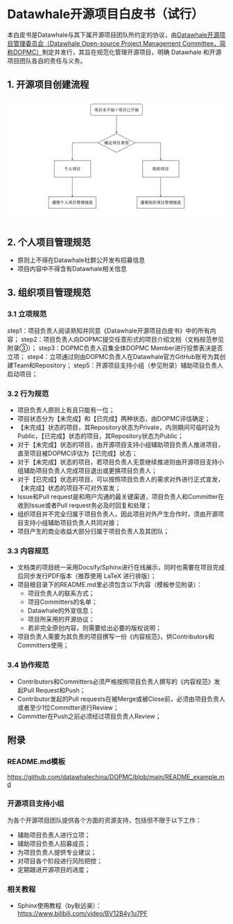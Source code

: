# Datawhale开源项目白皮书（试行）
本白皮书是Datawhale与其下属开源项目团队所约定的协议，由[Datawhale开源项目管理委员会（Datawhale Open-source Project Management Committee，简称DOPMC）](https://github.com/datawhalechina/DOPMC)制定并发行，其旨在规范化管理开源项目，明确 Datawhale 和开源项目团队各自的责任与义务。
## 1. 开源项目创建流程
<center><img src="./images/liucheng.png"></center>

## 2. 个人项目管理规范
- 原则上不得在Datawhale社群公开发布招募信息
- 项目内容中不得含有Datawhale相关信息
  
## 3. 组织项目管理规范
### 3.1 立项规范
step1：项目负责人阅读熟知并同意《Datawhale开源项目白皮书》中的所有内容；
step2：项目负责人向DOPMC提交任意形式的项目介绍文档（文档规范参见附录③）；
step3：DOPMC负责人召集全体DOPMC Member进行投票表决是否立项；
step4：立项通过则由DOPMC负责人在Datawhale官方GitHub账号为其创建Team和Repository；
step5：开源项目支持小组（参见附录）辅助项目负责人启动项目；

### 3.2 行为规范
- 项目负责人原则上有且只能有一位；
- 项目状态分为【未完成】和【已完成】两种状态，由DOPMC评估确定；
- 【未完成】状态的项目，其Repository状态为Private，内测期间可临时设为Public，【已完成】状态的项目，其Repository状态为Public；
- 对于【未完成】状态的项目，由开源项目支持小组辅助项目负责人推进项目，直至项目被DOPMC评估为【已完成】状态；
- 对于【未完成】状态的项目，若项目负责人无意继续推进则由开源项目支持小组辅助项目负责人完成项目退出或更换项目负责人；
- 对于【已完成】状态的项目，可以按照项目负责人的需求对外进行正式宣发，【未完成】状态的项目不可对外宣发；
- Issue和Pull request是和用户沟通的最关键渠道，项目负责人和Committer在收到Issue或者Pull request务必及时回复和处理；
- 组织项目并不完全归属于项目负责人，因此项目对外产生合作时，须由开源项目支持小组辅助项目负责人共同对接；
- 项目产生的商业收益大部分归属于项目负责人及其团队；

### 3.3 内容规范
- 文档类的项目统一采用Docsify/Sphinx进行在线展示，同时也需要在项目完成后同步发行PDF版本（推荐使用 LaTeX 进行排版）；
- 项目根目录下的README.md里必须包含以下内容（模板参见附录）：
  - 项目负责人的联系方式；
  - 项目Committers的名单；
  - Datawhale的外宣信息；
  - 项目所采用的开源协议；
  - 若非完全原创内容，则需要给出必要的版权说明；
- 项目负责人需要为其负责的项目撰写一份《内容规范》，供Contributors和Committers使用；

### 3.4 协作规范
- Contributors和Committers必须严格按照项目负责人撰写的《内容规范》发起Pull Request和Push；
- Contributor发起的Pull requests在被Merge或被Close前，必须由项目负责人或者至少1位Committer进行Review；
- Committer在Push之前必须经过项目负责人Review；

## 附录
### README.md模板
https://github.com/datawhalechina/DOPMC/blob/main/README_example.md

### 开源项目支持小组
为各个开源项目团队提供各个方面的资源支持，包括但不限于以下工作：
- 辅助项目负责人进行立项；
- 辅助项目负责人招募成员；
- 为项目负责人提供专业建议；
- 对项目各个阶段进行风险把控；
- 定期跟进开源项目的进度；

### 相关教程
- Sphinx使用教程（by耿远昊）：https://www.bilibili.com/video/BV12B4y1u7PF